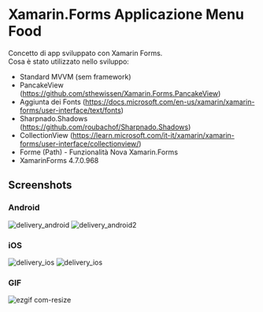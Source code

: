 # Xamarin.Forms Applicazione Menu Food
Concetto di app sviluppato con Xamarin Forms. </br>
Cosa è stato utilizzato nello sviluppo:
- Standard MVVM (sem framework)
- PancakeView (https://github.com/sthewissen/Xamarin.Forms.PancakeView)
- Aggiunta dei Fonts (https://docs.microsoft.com/en-us/xamarin/xamarin-forms/user-interface/text/fonts)
- Sharpnado.Shadows (https://github.com/roubachof/Sharpnado.Shadows)
- CollectionView (https://learn.microsoft.com/it-it/xamarin/xamarin-forms/user-interface/collectionview/)
- Forme (Path) - Funzionalità Nova Xamarin.Forms
- XamarinForms 4.7.0.968

## Screenshots
### Android
![delivery_android](https://user-images.githubusercontent.com/11803107/85937329-d5f0db80-b8d8-11ea-97e4-2ae6b0468010.jpg)
![delivery_android2](https://user-images.githubusercontent.com/11803107/85937333-e0ab7080-b8d8-11ea-97e8-0367bd120520.jpg)

### iOS
![delivery_ios](https://user-images.githubusercontent.com/11803107/85948531-c6e54a00-b927-11ea-84ef-378564ca4cfd.jpg)
![delivery_ios](https://user-images.githubusercontent.com/11803107/85948215-f5fabc00-b925-11ea-928c-0bf4fb71cde4.jpg)

### GIF
![ezgif com-resize](https://user-images.githubusercontent.com/11803107/85937386-50216000-b8d9-11ea-8fd7-dee26037f6a0.gif)


